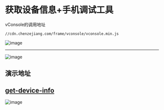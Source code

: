 # 获取设备信息+手机调试工具

vConsole的调用地址
```
//cdn.chenzejiang.com/frame/vconsole/vconsole.min.js
```

![image](http://img.chenzejiang.com/github/get-device-info/1.png)
____
![image](http://img.chenzejiang.com/github/get-device-info/2.png)

## 演示地址

[get-device-info](http://demo.chenzejiang.com/get-device-info)
---
![image](http://img.chenzejiang.com/github/get-device-info/qrcode.png)


